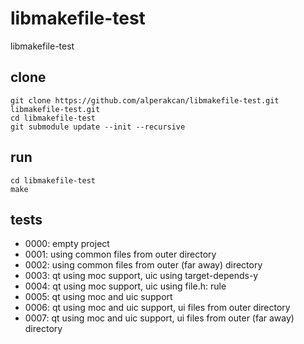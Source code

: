 # libmakefile-test

libmakefile-test

## clone

    git clone https://github.com/alperakcan/libmakefile-test.git libmakefile-test.git
    cd libmakefile-test
    git submodule update --init --recursive

## run

    cd libmakefile-test
    make

## tests

- 0000: empty project
- 0001: using common files from outer directory
- 0002: using common files from outer (far away) directory
- 0003: qt using moc support, uic using target-depends-y
- 0004: qt using moc support, uic using file.h: rule
- 0005: qt using moc and uic support
- 0006: qt using moc and uic support, ui files from outer directory
- 0007: qt using moc and uic support, ui files from outer (far away) directory

